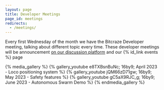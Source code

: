 ```yaml
---
layout: page
title: Developer Meetings
page_id: meetings
redirects:
  - /meetings/
---
```


Every first Wednesday of the month we have the Bitcraze Developer meeting, talking about different topic every time. These developer meetings will be announcement [on our discussion platform](https://github.com/orgs/bitcraze/discussions/categories/announcements?discussions_q=is%3Aopen+category%3AAnnouncements+label%3Adev-meetings) and our {% id_link events %} page

{% media_gallery %}
{% gallery_youtube e8TXBsnBuNc; 16by9; April 2023 - Loco positioning system %}
{% gallery_youtube jQM66zD71gw; 16by9; May 2023 - Safety features %}
{% gallery_youtube gC5aX9RJC_g; 16by9; June 2023 - Autonomous Swarm Demo %}
{% endmedia_gallery %}
